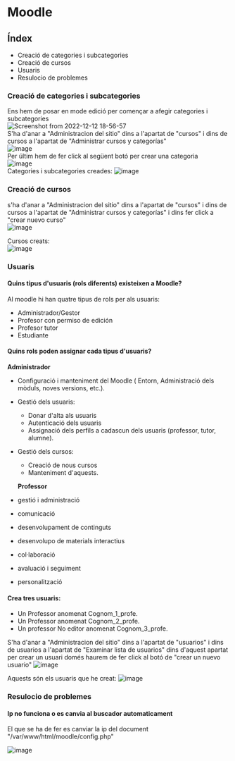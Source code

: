 
# Moodle
## Índex
* Creació de categories i subcategories
* Creació de cursos 
* Usuaris
* Resulocio de problemes



### Creació de categories i subcategories
Ens hem de posar en mode edició per començar a afegir categories i subcategories                                                                             
![Screenshot from 2022-12-12 18-56-57](https://user-images.githubusercontent.com/114423396/207119601-47e79641-a2e4-4019-a3c2-9dbf22dd32d8.png)                        
S'ha d'anar a "Administracion del sitio" dins a l'apartat de "cursos" i dins de cursos a l'apartat de "Administrar cursos y categorías"                                                                                                                            
![image](https://user-images.githubusercontent.com/114423396/207121247-5be5fe74-03ac-4360-9107-b6b3f25e0b3c.png)                                            
Per últim hem de fer click al següent botó per crear una categoria                                                                                               
![image](https://user-images.githubusercontent.com/114423396/207122262-77223ad6-b52a-47e5-a321-44e4ad2a68f2.png)                                               
Categories i subcategories creades:
![image](https://user-images.githubusercontent.com/114423396/207124443-013607bb-6194-4db9-ae1c-77ca7bf8112d.png)

 
### Creació de cursos                                                                                                                                        
s'ha d'anar a "Administracion del sitio" dins a l'apartat de "cursos" i dins de cursos a l'apartat de "Administrar cursos y categorías" i dins fer click a "crear nuevo curso"                                                                                                                                                           
![image](https://user-images.githubusercontent.com/114423396/207122951-6758d6ca-8423-4f3c-af4e-10649d1cfbe6.png)

Cursos creats:                                                                                                                                                                            
![image](https://user-images.githubusercontent.com/114423396/207124741-c7077c94-97fb-42bf-b326-12145a7a398a.png)

### Usuaris   
  #### Quins tipus d'usuaris (rols diferents) existeixen a Moodle?
  Al moodle hi han quatre tipus de rols per als usuaris:
  
* Administrador/Gestor
* Profesor con permiso de edición
* Profesor tutor
* Estudiante

 #### Quins rols poden assignar cada tipus d'usuaris?
 
 **Administrador**

* Configuració i manteniment del Moodle ( Entorn, Administració dels mòduls, noves versions, etc.).
* Gestió dels usuaris:
  * Donar d'alta als usuaris
  * Autenticació dels usuaris
  * Assignació dels perfils a cadascun dels usuaris (professor, tutor, alumne).
* Gestió dels cursos:
  * Creació de nous cursos
  * Manteniment d'aquests.
  
  **Professor**


* gestió i administració
* comunicació
* desenvolupament de continguts
* desenvolupo de materials interactius 
* col·laboració
* avaluació i seguiment 
* personalització
  
 #### Crea tres usuaris:
* Un Professor anomenat Cognom_1_profe.
* Un Professor anomenat Cognom_2_profe.
* Un professor No editor anomenat Cognom_3_profe.                                                                                                           

S'ha d'anar a "Administracion del sitio" dins a l'apartat de "usuarios" i dins de usuarios a l'apartat de "Examinar lista de usuarios" dins d'aquest apartat per crear un usuari domés haurem de fer click al botó de "crear un nuevo usuario"
![image](https://user-images.githubusercontent.com/114423396/207131529-93589a1c-9a14-41f1-8a98-5d3f962491aa.png)


Aquests són els usuaris que he creat:
![image](https://user-images.githubusercontent.com/114423396/207131328-5cab5dc3-ced3-47c9-acb7-788b4646cb73.png)

### Resulocio de problemes

#### Ip no funciona o es canvia al buscador automaticament

El que se ha de fer es canviar la ip del document "/var/www/html/moodle/config.php"

![image](https://user-images.githubusercontent.com/114423396/207105819-fc9e20dc-7b58-425e-8e24-04039f5e29bb.png)
